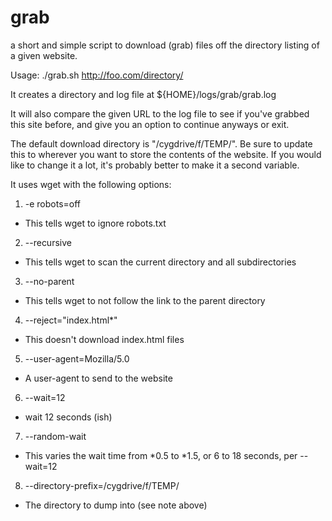 # grab
a short  and simple script to download (grab) files off the directory listing of a given website.

Usage:
./grab.sh http://foo.com/directory/

It creates a directory and log file at ${HOME}/logs/grab/grab.log

It will also compare the given URL to the log file to see if you've grabbed this site before, and give you an option to continue anyways or exit.

The default download directory is "/cygdrive/f/TEMP/". Be sure to update this to wherever you want to store the contents of the website. If you would like to change it a lot, it's probably better to make it a second variable. 

It uses wget with the following options:

1. -e robots=off 
 * This tells wget to ignore robots.txt
2. --recursive
 * This tells wget to scan the current directory and all subdirectories 
3. --no-parent
 * This tells wget to not follow the link to the parent directory
4. --reject="index.html*"
 * This doesn't download index.html files
5. --user-agent=Mozilla/5.0 
 * A user-agent to send to the website
6. --wait=12 
 * wait 12 seconds (ish)
7. --random-wait 
 * This varies the wait time from *0.5 to *1.5, or 6 to 18 seconds, per --wait=12
8. --directory-prefix=/cygdrive/f/TEMP/
 * The directory to dump into (see note above)
